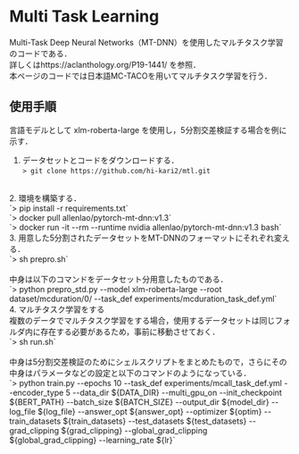 # Multi Task Learning
Multi-Task Deep Neural Networks（MT-DNN）を使用したマルチタスク学習のコードである．<br>
詳しくはhttps://aclanthology.org/P19-1441/ を参照．<br>
本ページのコードでは日本語MC-TACOを用いてマルチタスク学習を行う．
<br>

## 使用手順
言語モデルとして xlm-roberta-large を使用し，5分割交差検証する場合を例に示す．
<br>
1. データセットとコードをダウンロードする． <br>
 `> git clone https://github.com/hi-kari2/mtl.git`
 <br>
2. 環境を構築する．<br>
 `> pip install -r requirements.txt`<br>
 `> docker pull allenlao/pytorch-mt-dnn:v1.3`<br>
 `> docker run -it --rm --runtime nvidia  allenlao/pytorch-mt-dnn:v1.3 bash`
 <br>
3. 用意した5分割されたデータセットをMT-DNNのフォーマットにそれぞれ変える． <br>
 `> sh prepro.sh`<br><br>
中身は以下のコマンドをデータセット分用意したものである．<br>
 `> python prepro_std.py --model xlm-roberta-large --root dataset/mcduration/0/ --task_def experiments/mcduration_task_def.yml`
<br>
4. マルチタスク学習をする<br>
 複数のデータでマルチタスク学習をする場合，使用するデータセットは同じフォルダ内に存在する必要があるため，事前に移動させておく．<br>
 `> sh run.sh`<br>
 <br>
中身は5分割交差検証のためにシェルスクリプトをまとめたもので，さらにその中身はパラメータなどの設定と以下のコマンドのようになっている．<br>
 `> python train.py  --epochs 10  --task_def experiments/mcall_task_def.yml --encoder_type 5  --data_dir ${DATA_DIR} --multi_gpu_on  --init_checkpoint ${BERT_PATH} --batch_size ${BATCH_SIZE} --output_dir ${model_dir} --log_file ${log_file} --answer_opt ${answer_opt} --optimizer ${optim} --train_datasets ${train_datasets} --test_datasets ${test_datasets} --grad_clipping ${grad_clipping} --global_grad_clipping ${global_grad_clipping} --learning_rate ${lr}`

